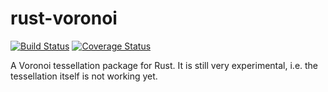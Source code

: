 rust-voronoi
============

[![Build Status](https://travis-ci.org/Moredread/rust-voronoi.svg?branch=master)](https://travis-ci.org/Moredread/rust-voronoi)
[![Coverage Status](https://coveralls.io/repos/Moredread/rust-voronoi/badge.svg?branch=master&service=github)](https://coveralls.io/github/Moredread/rust-voronoi?branch=master)

A Voronoi tessellation package for Rust. It is still very experimental,
i.e. the tessellation itself is not working yet.
